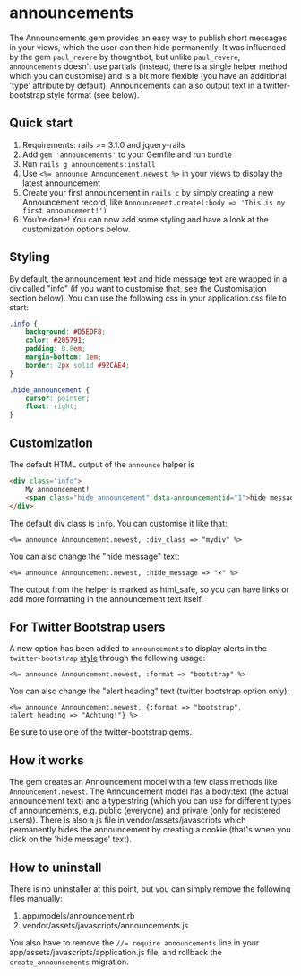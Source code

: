 # announcements

The Announcements gem provides an easy way to publish short messages in your views, which the user can then hide permanently.
It was influenced by the gem `paul_revere` by thoughtbot, but unlike `paul_revere`, `announcements` doesn't use partials (instead,
there is a single helper method which you can customise) and is a bit more flexible (you have an additional 'type' attribute by default). Announcements can also output text in a twitter-bootstrap style format (see below).

## Quick start

1. Requirements: rails >= 3.1.0 and jquery-rails
2. Add `gem 'announcements'` to your Gemfile and run `bundle`
3. Run `rails g announcements:install`
4. Use `<%= announce Announcement.newest %>` in your views to display the latest announcement
5. Create your first announcement in `rails c` by simply creating a new Announcement record, like `Announcement.create(:body => 'This is my first announcement!')`
6. You're done! You can now add some styling and have a look at the customization options below.

## Styling

By default, the announcement text and hide message text are wrapped in a div called "info" (if you want to customise that, see the Customisation section below).
You can use the following css in your application.css file to start:

```css
.info {
	background: #D5EDF8;
	color: #205791;
	padding: 0.8em;
	margin-bottom: 1em;
	border: 2px solid #92CAE4;
}

.hide_announcement {
	cursor: pointer;
	float: right;
}
```

## Customization

The default HTML output of the `announce` helper is

```html
<div class="info">
	My announcement!
	<span class="hide_announcement" data-announcementid="1">hide message</span>
</div>
```

The default div class is `info`. You can customise it like that:

```
<%= announce Announcement.newest, :div_class => "mydiv" %>
```

You can also change the "hide message" text:

```
<%= announce Announcement.newest, :hide_message => "×" %>
```

The output from the helper is marked as html_safe, so you can have links or add more formatting in the announcement text itself.

## For Twitter Bootstrap users

A new option has been added to `announcements` to display alerts in the `twitter-bootstrap` [style](http://twitter.github.com/bootstrap/components.html#alerts) through the following usage:

```
<%= announce Announcement.newest, :format => "bootstrap" %>
```

You can also change the "alert heading" text (twitter bootstrap option only):

```
<%= announce Announcement.newest, {:format => "bootstrap", :alert_heading => "Achtung!"} %>
```

Be sure to use one of the twitter-bootstrap gems.

## How it works

The gem creates an Announcement model with a few class methods like `Announcement.newest`. The Announcement model has a body:text (the actual announcement text) 
and a type:string (which you can use for different types of announcements, e.g. public (everyone) and private (only for registered users)). There is also a js file in vendor/assets/javascripts
which permanently hides the announcement by creating a cookie (that's when you click on the 'hide message' text).

## How to uninstall

There is no uninstaller at this point, but you can simply remove the following files manually:

1. app/models/announcement.rb
2. vendor/assets/javascripts/announcements.js

You also have to remove the `//= require announcements` line in your app/assets/javascripts/application.js file, and rollback the `create_announcements` migration.